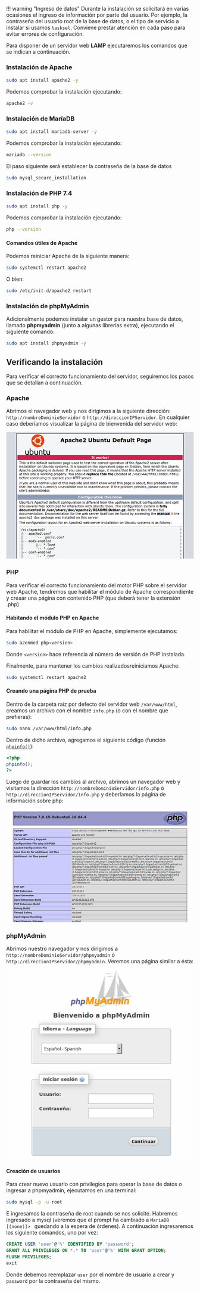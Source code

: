 !!! warning "Ingreso de datos"
	Durante la instalación se solicitará en varias ocasiones el ingreso de información por parte del usuario. Por ejemplo, la contraseña del usuario root de la base de datos, o el tipo de servicio a instalar si usamos `tasksel`. Conviene prestar atención en cada paso para evitar errores de configuración. 

Para disponer de un servidor web **LAMP** ejecutaremos los comandos que se indican a continuación. 

### Instalación de Apache

```bash
sudo apt install apache2 -y
```

Podemos comprobar la instalación ejecutando: 

```bash
apache2 -v
```

### Instalación de MaríaDB

```bash
sudo apt install mariadb-server -y
```

Podemos comprobar la instalación ejecutando: 

```bash
mariadb --version
```

El paso siguiente será establecer la contraseña de la base de datos

```bash
sudo mysql_secure_installation
```

### Instalación de PHP 7.4

```bash
sudo apt install php -y
```

Podemos comprobar la instalación ejecutando: 

```bash
php --version
```

#### Comandos útiles de Apache

Podemos reiniciar Apache de la siguiente manera:  

```bash
sudo systemctl restart apache2
```

O bien: 

```bash
sudo /etc/init.d/apache2 restart
```


### Instalación de phpMyAdmin
Adicionalmente podemos instalar un gestor para nuestra base de datos, llamado **phpmyadmin** (junto a algunas librerías extra), ejecutando el siguiente comando: 

```bash
sudo apt install phpmyadmin -y
```

## Verificando la instalación

Para verificar el correcto funcionamiento del servidor, seguiremos los pasos que se detallan a continuación.

### Apache

Abrimos el navegador web y nos dirigimos a la siguiente dirección: `http://nombreDominioServidor` o `http://direccionIPServidor`. En cualquier caso deberíamos visualizar la página de bienvenida del servidor web:

![Apache](imgLamp/lampWorks.png)


### PHP

Para verificar el correcto funcionamiento del motor PHP sobre el servidor web Apache, tendremos que habilitar el módulo de Apache correspondiente y creaar una página con contenido PHP (que deberá tener la extensión .php)

#### Habitando el módulo PHP en Apache
Para habilitar el módulo de PHP en Apache, simplemente ejecutamos: 

```bash
sudo a2enmod php<version>
```
Donde `<version>` hace referencia al número de versión de PHP instalada. 


Finalmente, para mantener los cambios realizadosreiniciamos Apache: 

```bash
sudo systemctl restart apache2
```

#### Creando una página PHP de prueba
Dentro de la carpeta raíz por defecto del servidor web `/var/www/html`, creamos un archivo con el nombre `info.php` (o con el nombre que prefieras):

```bash
sudo nano /var/www/html/info.php
```
Dentro de dicho archivo, agregamos el siguiente código (función [`phpinfo()`](https://www.php.net/manual/es/function.phpinfo.php)):

```php
<?php
phpinfo();
?>
```
Luego de guardar los cambios al archivo, abrimos un navegador web y visitamos la dirección `http://nombreDominioServidor/info.php` ó `http://direccionIPServidor/ìnfo.php` y deberíamos la página de información sobre php:

![PHPInfo](imgLamp/lampPhpInfo.png)

### phpMyAdmin
Abrimos nuestro navegador y nos dirigimos a `http://nombreDominioServidor/phpmyadmin` ó `http://direccionIPServidor/phpmyadmin`. Veremos una página similar a ésta: 

![phpMyAdmin](imgLamp/lampPhpMyAdmin.png)

#### Creación de usuarios 
Para crear nuevo usuario con privilegios para operar la base de datos o ingresar a phpmyadmin, ejecutamos en una terminal: 

```bash
sudo mysql -p -u root
```
E ingresamos la contraseña de root cuando se nos solicite. Habremos ingresado a mysql (veremos que el prompt ha cambiado a `MariaDB [(none)]> ` quedando a la espera de órdenes). A continuación ingresaremos los siguiente comandos, uno por vez: 

```sql
CREATE USER 'user'@'%' IDENTIFIED BY 'password';
GRANT ALL PRIVILEGES ON *.* TO 'user'@'%' WITH GRANT OPTION;
FLUSH PRIVILEGES;
exit
```
Donde debemos reemplazar `user` por el nombre de usuario a crear y `password` por la contraseña del mismo. 